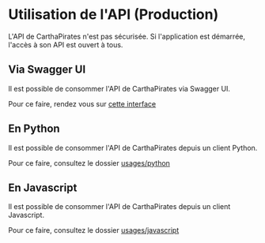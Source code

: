 # Utilisation de l'API (Production)

L'API de CarthaPirates n'est pas sécurisée. Si l'application est démarrée, l'accès à son API est ouvert à tous.

## Via Swagger UI

Il est possible de consommer l'API de CarthaPirates via Swagger UI.

Pour ce faire, rendez vous sur [cette interface](https://carthapirates.fr/api/documentation/)

## En Python

Il est possible de consommer l'API de CarthaPirates depuis un client Python.

Pour ce faire, consultez le dossier [usages/python](./usages/python)

## En Javascript

Il est possible de consommer l'API de CarthaPirates depuis un client Javascript.

Pour ce faire, consultez le dossier [usages/javascript](./usages/javascript)